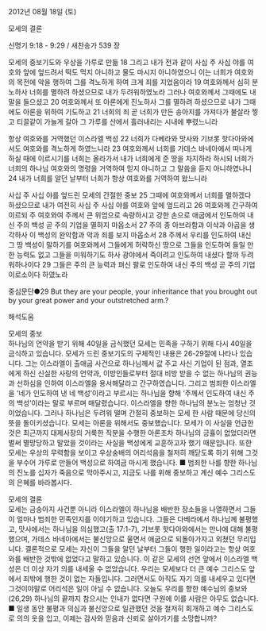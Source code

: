 2012년 08월 18일 (토)

모세의 결론



신명기 9:18 - 9:29 / 새찬송가 539 장


모세의 중보기도와 우상을 가루로 만듦
18 그리고 내가 전과 같이 사십 주 사십 야를 여호와 앞에 엎드려서 떡도 먹지 아니하고 물도 마시지 아니하였으니 이는 너희가 여호와의 목전에 악을 행하여 그를 격노하게 하여 크게 죄를 지었음이라 19 여호와께서 심히 분노하사 너희를 멸하려 하셨으므로 내가 두려워하였노라 그러나 여호와께서 그때에도 내 말을 들으셨고 20 여호와께서 또 아론에게 진노하사 그를 멸하려 하셨으므로 내가 그때에도 아론을 위하여 기도하고 21 너희의 죄 곧 너희가 만든 송아지를 가져다가 불살라 찧고 티끌같이 가늘게 갈아 그 가루를 산에서 흘러내리는 시내에 뿌렸느니라

항상 여호와를 거역했던 이스라엘 백성
22 너희가 다베라와 맛사와 기브롯 핫다아와에서도 여호와를 격노하게 하였느니라 23 여호와께서 너희를 가데스 바네아에서 떠나게 하실 때에 이르시기를 너희는 올라가서 내가 너희에게 준 땅을 차지하라 하시되 너희가 너희의 하나님 여호와의 명령을 거역하여 믿지 아니하고 그 말씀을 듣지 아니하였나니 24 내가 너희를 알던 날부터 너희가 항상 여호와를 거역하여 왔느니라

사십 주 사십 야를 엎드린 모세의 간절한 중보
25 그때에 여호와께서 너희를 멸하겠다 하셨으므로 내가 여전히 사십 주 사십 야를 여호와 앞에 엎드리고 26 여호와께 간구하여 이르되 주 여호와여 주께서 큰 위엄으로 속량하시고 강한 손으로 애굽에서 인도하여 내신 주의 백성 곧 주의 기업을 멸하지 마옵소서 27 주의 종 아브라함과 이삭과 야곱을 생각하사 이 백성의 완악함과 악과 죄를 보지 마옵소서 28 주께서 우리를 인도하여 내신 그 땅 백성이 말하기를 여호와께서 그들에게 허락하신 땅으로 그들을 인도하여 들일 만한 능력도 없고 그들을 미워하기도 하사 광야에서 죽이려고 인도하여 내셨다 할까 두려워하나이다 29 그들은 주의 큰 능력과 펴신 팔로 인도하여 내신 주의 백성 곧 주의 기업이로소이다 하였노라

중심문단●29 But they are your people, your inheritance that you brought out by your great power and your outstretched arm.?

해석도움





모세의 중보  
하나님의 언약을 받기 위해 40일을 금식했던 모세는 민족을 구하기 위해 다시 40일을 금식하고 있습니다. 모세가 드린 중보기도의 구체적인 내용은 26-29절에 나타나 있습니다. 그는 이스라엘이 출애굽 사건으로 하나님께서 값 주고 사신 기업이 된 점과, 열조에게 하신 신실한 사랑의 언약과, 이방인들로부터 절대 비방 받을 수 없는 하나님의 권능과 선하심을 인하여 이스라엘을 용서해달라고 간구하였습니다. 그리고 범죄한 이스라엘을 ‘네가 인도하여 낸 네 백성’이라고 부르시는 하나님을 향해 ‘주께서 인도하여 내신 주의 백성’이라는 말로 부르며 매달렸습니다. 이스라엘을 향한 하나님의 분노는 엄청난 것이었습니다. 그러나 하나님은 두려워 떨며 간절히 중보하는 모세 한 사람 때문에 당신의 뜻을 돌이키셨습니다. 모세는 아론을 위해서도 중보했습니다. 모세가 이 사실을 언급한 것은 최근까지 대제사장의 거룩한 직분을 수행한 아론조차 하나님의 긍휼이 없었더라면 벌써 멸망당하고 말았을 것이라는 사실을 백성에게 교훈하고자 했기 때문입니다. 또한 모세는 우상의 무력함을 보이고 우상숭배의 어리석음을 철저히 깨닫도록 하기 위해 그것을 부수어 가루로 만들어 백성으로 하여금 마시게 했습니다.
■ 범죄한 나를 향한 하나님의 진노를 십자가 죽음으로 막아주시고, 지금도 나를 위해 중보하고 계신 예수 그리스도의 은혜를 바라봅시다.

모세의 결론  
모세는 금송아지 사건뿐 아니라 이스라엘이 하나님을 배반한 장소들을 나열하면서 그들이 얼마나 범죄한 민족인지를 이야기하고 있습니다. 그들은 다베라에서 하나님께 불평했고, 맛사에서는 하나님을 의심했고(출 17:1-7), 기브롯 핫다아와에서는 만나에 대해 불평했으며, 가데스 바네아에서는 불신앙으로 울면서 애굽으로 되돌아가자고 외쳤던 무리입니다. 결론적으로 모세는 자신이 그들을 알던 날부터 그들이 행한 일이라고는 항상 여호와를 배반한 것밖에 없었다고 말하고 있습니다. 이 같은 모세의 선언 앞에서 이스라엘 백성은 더 이상 자기 의를 내세울 수 없었습니다. 우리는 모세보다 더 큰 예수 그리스도 앞에서 죄밖에 행한 것이 없는 자들입니다. 그러면서도 아직도 자기 의를 내세우고 있다면 그것이야말로 어리석은 일이 아닐 수 없습니다. 오늘도 우리를 향한 예수님의 중보와(26,29) 하나님의 끝까지 참으시는 인내가 없다면 구원에 이를 사람은 아무도 없습니다.
■ 일생 동안 불평과 의심과 불신앙으로 일관했던 것을 철저히 회개하고 예수 그리스도로 의의 옷을 입고, 이제는 감사와 믿음과 신뢰로 살아가기를 소망합니까?
